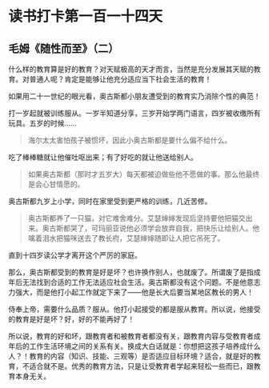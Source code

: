 读书打卡第一百一十四天
===

毛姆《随性而至》（二）
---

什么样的教育算是好的教育？对天赋极高的天才而言，当然是充分发展其天赋的教育。对普通人呢？肯定是能够让他充分适应当下社会生活的教育！

如果用二十一世纪的眼光看，奥古斯都小朋友遭受到的教育实乃消除个性的典范！

打一岁起就被训练服从。一岁半知道分享，三岁开始学两门语言，四岁被收缴所有玩具。五岁的时候……

> 海尔太太害怕孩子被惯坏，因此小奥古斯都是要什么偏不给什么。

吃了棒棒糖就让他催吐呕出来；有了好吃的就让他送给别人。

> 如果奥古斯都（那时才五岁大）每天都被迫做些他不愿做的事。那么他最终是会心甘情愿的。

奥古斯都九岁上小学，同时在家里受到更严格的训练，几近苦修。

> 奥古斯都养了一只猫，对它难舍难分。艾瑟婶婶发现后坚持要他把猫交出来。奥古斯都哭了，可玛丽亚说他必须学会放弃自我，把快乐让给别人。他噙着泪水把猫咪送去了教长府，艾瑟婶婶随即让人把它吊死了。

直到十四岁读公学才离开这个严厉的家庭。

那么，奥古斯都受到的教育是好是坏？也许换作别人，也就废了。所谓废了是指成年后无法找到合适的工作无法适应社会生活。奥古斯都没有这个问题。不是他意志力强大，而是他打小起工作就定下来了——他是长大后要当某地区教长的男人！

侍奉上帝，需要什么品质？服从。他打小起接受的都是服从教育。所以说，他接受的教育是好是坏？好，好的不能再好了！

所以说，教育的好和坏，跟教育者和被教育者都没有关，跟教育内容与受教育者成年后的工作生活环境之间的关系有关。换成大白话就是：你想把这孩子培养成什么人？！教育的内容（知识、技能、三观等）是否适应目标环境？适合，就是好的教育，不适合就不是。优秀的教育方法，只是让受教育者学起来轻松一些而已，跟教育本身无关。